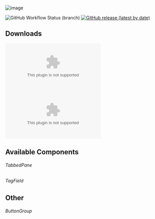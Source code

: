 ![image](https://repository-images.githubusercontent.com/299611784/4aa03f80-0338-11eb-87d2-a23d9e6aebf0)

![GitHub Workflow Status (branch)](https://img.shields.io/github/workflow/status/rthu6990/mswing/Release/release?style=flat-square) [![GitHub release (latest by date)](https://img.shields.io/github/v/release/rthu6990/mswing?style=flat-square)](https://github.com/RThu6990/mswing/releases/latest)

## Downloads
[![GitHub Releases (by Asset)](https://img.shields.io/github/downloads/rthu6990/mswing/latest/mswing-comps-1.0.0.zip?color=orange&label=Library&style=flat-square)](https://github.com/RThu6990/mswing/releases/download/v1.0.0/mswing-comps-1.0.0.zip) [![GitHub Releases (by Asset)](https://img.shields.io/github/downloads/rthu6990/mswing/latest/mswing-demo-1.0.0.zip?color=orange&label=Demo%20App&style=flat-square)](https://github.com/RThu6990/mswing/releases/download/v1.0.0/mswing-demo-1.0.0.zip)

## Available Components
###### TabbedPane
###### TagField
## Other
###### ButtonGroup
